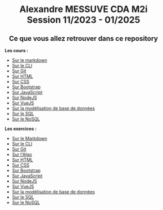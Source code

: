 <h1 align="center">Alexandre MESSUVE CDA M2i Session 11/2023 - 01/2025</h1>
<h2 align="center">Ce que vous allez retrouver dans ce repository</h2>
<p><strong>Les cours :</strong></p>
<ul>
    <li><a href="https://github.com/AlexandreMessuve/CDA_M2i_Novembre2023/tree/main/01_Intro/MARKDOWN/cours" target="_self">Sur le markdown</a></li>
    <li><a href="https://github.com/AlexandreMessuve/CDA_M2i_Novembre2023/tree/main/01_Intro/CLI/cours" target="_self">Sur le CLI</a></li>
    <li><a href="https://github.com/AlexandreMessuve/CDA_M2i_Novembre2023/tree/main/02_GIT/cours" target="_self">Sur Git</a></li>
    <li><a href="https://github.com/AlexandreMessuve/CDA_M2i_Novembre2023/tree/main/04_HTML/cours" target="_self">Sur HTML</a></li>
    <li><a href="https://github.com/AlexandreMessuve/CDA_M2i_Novembre2023/tree/main/05_CSS/cours" target="_self">Sur CSS</a></li>
    <li><a href="https://github.com/AlexandreMessuve/CDA_M2i_Novembre2023/tree/main/06_Bootstrap/cours" target="_self">Sur Bootstrap</a></li>
    <li><a href="https://github.com/AlexandreMessuve/CDA_M2i_Novembre2023/tree/main/07_JavaScript/cours" target="_self">Sur JavaScript</a></li>
    <li><a href="https://github.com/AlexandreMessuve/CDA_M2i_Novembre2023/tree/main/08_NodeJS/cours" target="_self">Sur NodeJS</a></li>
    <li><a href="https://github.com/AlexandreMessuve/CDA_M2i_Novembre2023/tree/main/09_VueJS/cours" target="_self">Sur VueJS</a></li>
    <li><a href="https://github.com/AlexandreMessuve/CDA_M2i_Novembre2023/tree/main/10_Modelisation_base_de_donnees/cours" target="_self">Sur la modélisation de base de données</a></li>
    <li><a href="https://github.com/AlexandreMessuve/CDA_M2i_Novembre2023/tree/main/11_SQL/cours" target="_self">Sur le SQL</a></li>
    <li><a href="https://github.com/AlexandreMessuve/CDA_M2i_Novembre2023/tree/main/12_NoSQL/cours" target="_self">Sur le NoSQL</a></li>
</ul>

<p><strong>Les exercices :</strong></p>
<ul>
    <li><a href="https://github.com/AlexandreMessuve/CDA_M2i_Novembre2023/tree/main/01_Intro/MARKDOWN/exo" target="_self">Sur le Markdown</a></li>
    <li><a href="https://github.com/AlexandreMessuve/CDA_M2i_Novembre2023/tree/main/01_Intro/CLI/exo" target="_self">Sur le CLI</a></li>
    <li><a href="https://github.com/AlexandreMessuve/CDA_M2i_Novembre2023/tree/main/02_GIT/exo" target="_self">Sur Git</a></li>
    <li><a href="https://github.com/AlexandreMessuve/CDA_M2i_Novembre2023/tree/main/03_Algo/algobox" target="_self">Sur l'Algo</a></li>
    <li><a href="https://github.com/AlexandreMessuve/CDA_M2i_Novembre2023/tree/main/04_HTML/exo" target="_self">Sur HTML</a></li>
    <li><a href="https://github.com/AlexandreMessuve/CDA_M2i_Novembre2023/tree/main/05_CSS/exo" target="_self">Sur CSS</a></li>
    <li><a href="https://github.com/AlexandreMessuve/CDA_M2i_Novembre2023/tree/main/06_Bootstrap/exo" target="_self">Sur Bootstrap</a></li>
    <li><a href="https://github.com/AlexandreMessuve/CDA_M2i_Novembre2023/tree/main/07_JavaScript/exo" target="_self">Sur JavaScript</a></li>
    <li><a href="https://github.com/AlexandreMessuve/CDA_M2i_Novembre2023/tree/main/08_NodeJS/exo" target="_self">Sur NodeJS</a></li>
    <li><a href="https://github.com/AlexandreMessuve/CDA_M2i_Novembre2023/tree/main/09_VueJS/exo" target="_self">Sur VueJS</a></li>
    <li><a href="https://github.com/AlexandreMessuve/CDA_M2i_Novembre2023/tree/main/10_Modelisation_base_de_donnees/exos" target="_self">Sur la modélisation de base de données</a></li>
    <li><a href="https://github.com/AlexandreMessuve/CDA_M2i_Novembre2023/tree/main/11_SQL/exo" target="_self">Sur le SQL</a></li>
    <li><a href="https://github.com/AlexandreMessuve/CDA_M2i_Novembre2023/tree/main/12_NoSQL/exo" target="_self">Sur le NoSQL</a></li>
</ul>